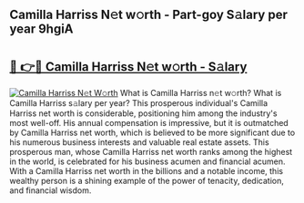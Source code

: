 ## Camilla Harriss N𝚎t w𝚘rth - Part-goy S𝚊lary per year 9hgiA

# <h2><a href="http://gc3618r.nevu.top/?p=Camilla+Harriss">🔗 👉🔴 Camilla Harriss N𝚎t w𝚘rth - S𝚊lary</a></h2>

[![Camilla Harriss N𝚎t W𝚘rth](https://i.imgur.com/Oavwk0R.jpeg)](http://gc3618r.nevu.top/?p=Camilla+Harriss)
What is Camilla Harriss n𝚎t w𝚘rth? What is Camilla Harriss s𝚊lary per year?
This prosperous individual's Camilla Harriss net worth is considerable, positioning him among the industry's most well-off. His annual compensation is impressive, but it is outmatched by Camilla Harriss net worth, which is believed to be more significant due to his numerous business interests and valuable real estate assets. This prosperous man, whose Camilla Harriss net worth ranks among the highest in the world, is celebrated for his business acumen and financial acumen. With a Camilla Harriss net worth in the billions and a notable income, this wealthy person is a shining example of the power of tenacity, dedication, and financial wisdom.
